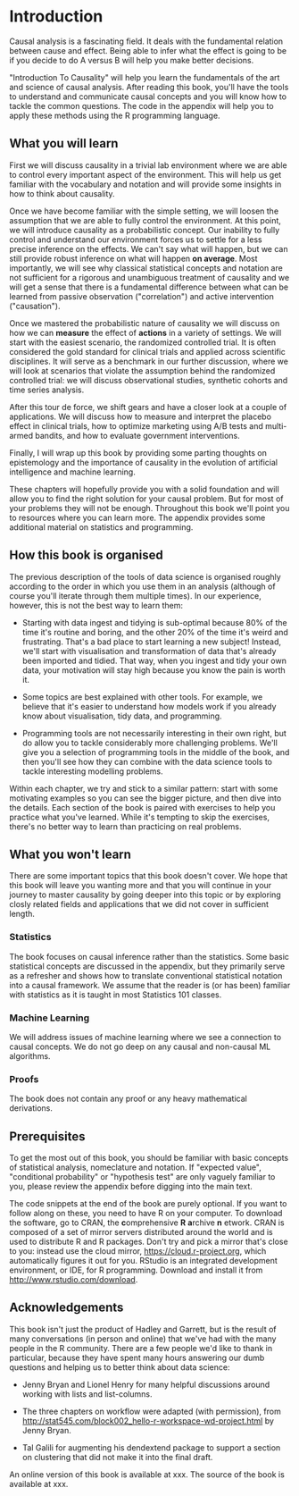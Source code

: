 # Introduction

Causal analysis is a fascinating field. It deals with the fundamental relation between cause and effect. Being able to infer what the effect is going to be if you decide to do A versus B will help you make better decisions.

"Introduction To Causality" will help you learn the fundamentals of the art and science of causal analysis. After reading this book, you'll have the tools to understand and communicate causal concepts and you will know how to tackle the common questions. The code in the appendix will help you to apply these methods using the R programming language.

## What you will learn

First we will discuss causality in a trivial lab environment where we are able to control every important aspect of the environment. This will help us get familiar with the vocabulary and notation and will provide some insights in how to think about causality.

Once we have become familiar with the simple setting, we will loosen the assumption that we are able to fully control the environment. At this point, we will introduce causality as a probabilistic concept. Our inability to fully control and understand our environment forces us to settle for a less precise inference on the effects. We can't say what will happen, but we can still provide robust inference on what will happen **on average**. Most importantly, we will see why classical statistical concepts and notation are not sufficient for a rigorous and unambiguous treatment of causality and we will get a sense that there is a fundamental difference between what can be learned from passive observation ("correlation") and active intervention ("causation").

Once we mastered the probabilistic nature of causality we will discuss on how we can **measure** the effect of **actions** in a variety of settings. We will start with the easiest scenario, the randomized controlled trial. It is often considered the gold standard for clinical trials and applied across scientific disciplines. It will serve as a benchmark in our further discussion, where we will look at scenarios that violate the assumption behind the randomized controlled trial: we will discuss observational studies, synthetic cohorts and time series analysis.

After this tour de force, we shift gears and have a closer look at a couple of applications. We will discuss how to measure and interpret the placebo effect in clinical trials, how to optimize marketing using A/B tests and multi-armed bandits, and how to evaluate government interventions.

Finally, I will  wrap up this book by providing some parting thoughts on epistemology and the importance of causality in the evolution of artificial intelligence and machine learning.

These chapters will hopefully provide you with a solid foundation and will allow you to find the right solution for your causal problem. But for most of your problems they will not be enough. Throughout this book we'll point you to resources where you can learn more. The appendix provides some additional material on statistics and programming.

## How this book is organised

The previous description of the tools of data science is organised roughly according to the order in which you use them in an analysis (although of course you'll iterate through them multiple times). In our experience, however, this is not the best way to learn them:

* Starting with data ingest and tidying is sub-optimal because 80% of the time
  it's routine and boring, and the other 20% of the time it's weird and
  frustrating. That's a bad place to start learning a new subject! Instead,
  we'll start with visualisation and transformation of data that's already been
  imported and tidied. That way, when you ingest and tidy your own data, your
  motivation will stay high because you know the pain is worth it.

* Some topics are best explained with other tools. For example, we believe that
  it's easier to understand how models work if you already know about
  visualisation, tidy data, and programming.

* Programming tools are not necessarily interesting in their own right,
  but do allow you to tackle considerably more challenging problems. We'll
  give you a selection of programming tools in the middle of the book, and
  then you'll see how they can combine with the data science tools to tackle
  interesting modelling problems.

Within each chapter, we try and stick to a similar pattern: start with some motivating examples so you can see the bigger picture, and then dive into the details. Each section of the book is paired with exercises to help you practice what you've learned. While it's tempting to skip the exercises, there's no better way to learn than practicing on real problems.

## What you won't learn

There are some important topics that this book doesn't cover. We hope that this book will leave you wanting more and that you will continue in your journey to master causality by going deeper into this topic or by exploring closly related fields and applications that we did not cover in sufficient length.

### Statistics
The book focuses on causal inference rather than the statistics. Some basic statistical concepts are discussed in the appendix, but they primarily serve as a refresher and shows how to translate conventional statistical notation into a causal framework. We assume that the reader is  (or has been) familiar with statistics as it is taught in most Statistics 101 classes.

### Machine Learning
We will address issues of machine learning where we see a connection to causal concepts. We do not go deep on any causal and non-causal ML algorithms.

### Proofs
The book does not contain any proof or any heavy mathematical derivations.

## Prerequisites

To get the most out of this book, you should be familiar with basic concepts of statistical analysis, nomeclature and notation. If "expected value", "conditional probability" or "hypothesis test" are only vaguely familiar to you, please review the appendix before digging into the main text.

The code snippets at the end of the book are purely optional. If you want to follow along on these, you need to have R on your computer. To download the software, go to CRAN, the **c**omprehensive **R** **a**rchive **n** etwork. CRAN is composed of a set of mirror servers distributed around the world and is used to distribute R and R packages. Don't try and pick a mirror that's close to you: instead use the cloud mirror, <https://cloud.r-project.org>, which automatically figures it out for you. RStudio is an integrated development environment, or IDE, for R programming. Download and install it from <http://www.rstudio.com/download>.


## Acknowledgements

This book isn't just the product of Hadley and Garrett, but is the result of many conversations (in person and online) that we've had with the many people in the R community. There are a few people we'd like to thank in particular, because they have spent many hours answering our dumb questions and helping us to better think about data science:

* Jenny Bryan and Lionel Henry for many helpful discussions around working
  with lists and list-columns.

* The three chapters on workflow were adapted (with permission), from
  <http://stat545.com/block002_hello-r-workspace-wd-project.html> by
  Jenny Bryan.

* Tal Galili for augmenting his dendextend package to support a section on clustering that did not make it into the final draft.

An online version of this book is available at xxx. The source of the book is available at xxx.
